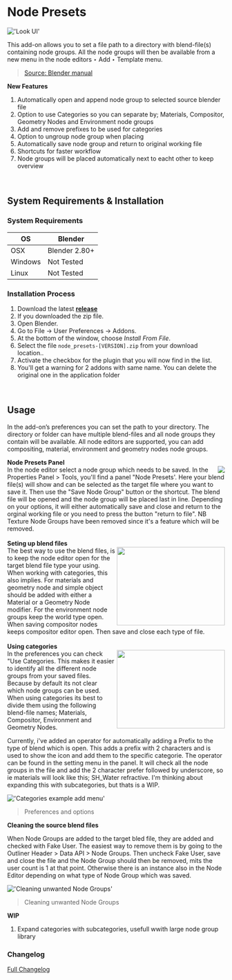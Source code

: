 # Node Presets

!['Look UI'](https://raw.githubusercontent.com/wiki/schroef/node-presets/images/node-presets-v015.png?v22092022)



This add-on allows you to set a file path to a directory with blend-file(s) containing node groups. All the node groups will then be available from a new menu in the node editors ‣ Add ‣ Template menu.
> [Source: Blender manual](https://docs.blender.org/manual/en/2.83/addons/node/node_presets.html)


<b>New Features</b>

1. Automatically open and append node group to selected source blender file
2. Option to use Categories so you can separate by; Materials, Compositor, Geometry Nodes and Environment node groups
2. Add and remove prefixes to be used for categories
4. Option to ungroup node group when placing
5. Automatically save node group and return to original working file
6. Shortcuts for faster workflow
7. Node groups will be placed automatically next to eacht other to keep overview


<br>

## System Requirements & Installation

### System Requirements

| **OS** | **Blender** |
| ------------- | ------------- |
| OSX | Blender 2.80+ |
| Windows | Not Tested |
| Linux | Not Tested |


### Installation Process

1. Download the latest <b>[release](https://github.com/schroef/node-presets/releases/)</b>
2. If you downloaded the zip file.
3. Open Blender.
4. Go to File -> User Preferences -> Addons.
5. At the bottom of the window, choose *Install From File*.
6. Select the file `node_presets-[VERSION].zip` from your download location..
7. Activate the checkbox for the plugin that you will now find in the list.
8. You'll get a warning for 2 addons with same name. You can delete the original one in the application folder

<br>

## Usage

In the add-on’s preferences you can set the path to your directory. The directory or folder can have multiple blend-files and all node groups they contain will be available. All node editors are supported, you can add compositing, material, environment and geometry nodes node groups. 

<b>Node Presets Panel</b><br>
<img align="right" src="https://raw.githubusercontent.com/wiki/schroef/node-presets/images/node-presets-properties-panel-v015.png?23092022">
In the node editor select a node group which needs to be saved. In the Properties Panel > Tools, you'll find a panel "Node Presets'. Here your blend file(s) will show and can be selected as the target file where you want to save it. Then use the "Save Node Group" button or the shortcut. The blend file will be opened and the node group will be placed last in line. Depending on your options, it will either automatically save and close and return to the orginal working file or you need to press the button "return to file". NB Texture Node Groups have been removed since it's a feature which will be removed.
<br>
<br>
<b>Seting up blend files</b><br>
<img align="right" width="250" height="181" src="https://raw.githubusercontent.com/wiki/schroef/node-presets/images/node-presets-file-setup-v015.png?23092022">
The best way to use the blend files, is to keep the node editor open for the target blend file type your using. When working with categories, this also implies. For materials and geometry node and simple object should be added with either a Material or a Geometry Node modifier. For the environment node groups keep the world type open. When saving compositor nodes keeps compositor editor open. Then save and close each type of file.
<br>
<br>
<b>Using categories</b><br>
<img align="right" width="250" height="181" src="https://raw.githubusercontent.com/wiki/schroef/node-presets/images/node-presets-using-categories-v015.png?23092022">
In the preferences you can check "Use Categories. This makes it easier to identify all the different node groups from your saved files. Because by default its not clear which node groups can be used. When using categories its best to divide them using the following blend-file names; Materials, Compositor, Environment and Geometry Nodes. 

Currently, i've added an operator for automatically adding a Prefix to the type of blend which is open. This adds a prefix with 2 characters and is used to show the icon and add them to the specific categorie. The operator can be found in the setting menu in the panel. It will check all the node groups in the file and add the 2 character prefer followed by underscore, so ie materials will look like this; SH_Water refractive. I'm thinking about expanding this with subcategories, but thats is a WIP.

!['Categories example add menu'](https://raw.githubusercontent.com/wiki/schroef/node-presets/images/node-presets-preferences-v015.png?22092022)
> Preferences and options


<b>Cleaning the source blend files</b>

When Node Groups are added to the target bled file, they are added and checked with Fake User. The easiest way to remove them is by going to the Outliner Header > Data API > Node Groups. Then uncheck Fake User, save and close the file and the Node Group should then be removed, mits the user count is 1 at that point. Otherwise there is an instance also in the Node Editor depending on what type of Node Group which was saved.

!['Cleaning unwanted Node Groups'](https://raw.githubusercontent.com/wiki/schroef/node-presets/images/addon-preferences_v011.jpg)
> Cleaning unwanted Node Groups

<b>WIP</b>

1. Expand categories with subcategories, usefull wwith large node group library




### Changelog
[Full Changelog](CHANGELOG.md)

